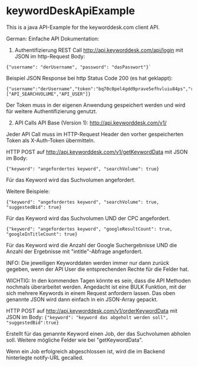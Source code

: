 keywordDeskApiExample
=====================

This is a java API-Example for the keyworddesk.com client API.

German:
Einfache API Dokumentation:

1) Authentifizierung
REST Call http://api.keyworddesk.com/api/login mit JSON im http-Request Body:

```
{"username": "derUsername", "password": "dasPasswort"}`
```

Beispiel JSON Response bei http Status Code 200 (es hat geklappt):
	
```
{"username":"derUsername","token":"bq70c0pel4gdd9prave5efhvluiu84ps","roles":["API_SEARCHVOLUME","API_USER"]}
```
	
Der Token muss in der eigenen Anwendung gespeichert werden und wird für weitere Authentifizierung genutzt.

2) API Calls
API Base (Version 1): http://api.keyworddesk.com/v1/

Jeder API Call muss im HTTP-Request Header den vorher gespeicherten Token als X-Auth-Token übermitteln.
	
HTTP POST auf http://api.keyworddesk.com/v1/getKeywordData mit JSON im Body:
```
{"keyword": "angefordertes keyword", "searchVolume": true}
```
Für das Keyword wird das Suchvolumen angefordert.

Weitere Beispiele:
```
{"keyword": "angefordertes keyword", "searchVolume": true, "suggestedBid": true}
```
Für das Keyword wird das Suchvolumen UND der CPC angefordert.

```
{"keyword": "angefordertes keyword", "googleResultCount": true, "googleInTitleCount": true}
```
Für das Keyword wird die Anzahl der Google Suchergebnisse UND die Anzahl der Ergebnisse mit "intitle"-Abfrage angefordert.

INFO: Die jeweiligen Keyworddaten werden immer nur dann zurück gegeben, wenn der API User die entsprechenden Rechte für die Felder hat.

WICHTIG: In den kommenden Tagen könnte es sein, dass die API Methoden nochmals überarbeitet werden. Angedacht ist eine BULK Funktion, mit der sich mehrere Keywords in einem Request anfordern lassen. Das oben genannte JSON wird dann einfach in ein JSON-Array gepackt.


HTTP POST auf http://api.keyworddesk.com/v1/orderKeywordData mit JSON im Body:
```{"keyword": "keyword das abgeholt werden soll", "suggestedBid":true}```

Erstellt für das genannte Keyword einen Job, der das Suchvolumen abholen soll. Weitere mögliche Felder wie bei "getKeywordData".

Wenn ein Job erfolgreich abgeschlossen ist, wird die im Backend hinterlegte notify-URL gecalled.

	


